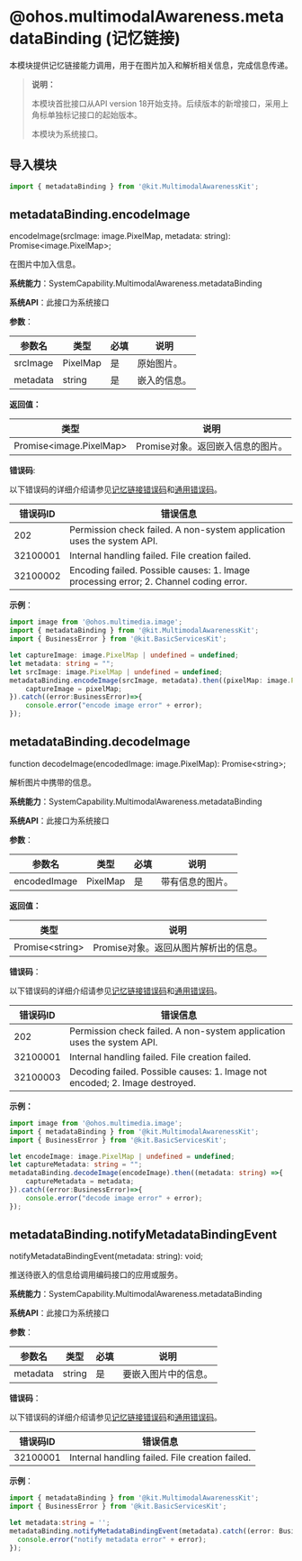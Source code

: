 # @ohos.multimodalAwareness.metadataBinding (记忆链接)

本模块提供记忆链接能力调用，用于在图片加入和解析相关信息，完成信息传递。

> **说明：**
>
> 本模块首批接口从API version 18开始支持。后续版本的新增接口，采用上角标单独标记接口的起始版本。
>
> 本模块为系统接口。


## 导入模块
```ts
import { metadataBinding } from '@kit.MultimodalAwarenessKit';
```

## metadataBinding.encodeImage
encodeImage(srcImage: image.PixelMap, metadata: string): Promise&lt;image.PixelMap&gt;;

在图片中加入信息。

**系统能力**：SystemCapability.MultimodalAwareness.metadataBinding

**系统API**：此接口为系统接口

**参数**：

| 参数名   | 类型                             | 必填 | 说明                                                         |
| -------- | -------------------------------- | ---- | ------------------------------------------------------------ |
| srcImage     | PixelMap                           | 是   | 原始图片。 |
| metadata     | string                             | 是   | 嵌入的信息。|

**返回值：**

  | 类型                           | 说明         |
  | ---------------------------- | ---------- |
  | Promise&lt;image.PixelMap&gt; | Promise对象。返回嵌入信息的图片。 |

**错误码**:  

以下错误码的详细介绍请参见[记忆链接错误码](errorcode-metadataBinding.md)和[通用错误码](../errorcode-universal.md)。

| 错误码ID | 错误信息                                                     |
| -------- | ------------------------------------------------------------ |
|   202    | Permission check failed. A non-system application uses the system API.|
|32100001  | Internal handling failed. File creation failed.|
|32100002  | Encoding failed. Possible causes: 1. Image processing error; 2. Channel coding error.|

**示例**：

```ts
import image from '@ohos.multimedia.image';
import { metadataBinding } from '@kit.MultimodalAwarenessKit';
import { BusinessError } from '@kit.BasicServicesKit';

let captureImage: image.PixelMap | undefined = undefined;
let metadata: string = "";
let srcImage: image.PixelMap | undefined = undefined;
metadataBinding.encodeImage(srcImage, metadata).then((pixelMap: image.PixelMap) =>{
	captureImage = pixelMap;
}).catch((error:BusinessError)=>{
	console.error("encode image error" + error);
});
```

## metadataBinding.decodeImage
function decodeImage(encodedImage: image.PixelMap): Promise&lt;string&gt;;

解析图片中携带的信息。

**系统能力**：SystemCapability.MultimodalAwareness.metadataBinding

**系统API**：此接口为系统接口

**参数**：  

| 参数名   | 类型                             | 必填 | 说明                                                         |
| -------- | -------------------------------- | ---- | ------------------------------------------------------------ |
| encodedImage     | PixelMap                           | 是   | 带有信息的图片。 |

**返回值：**

  | 类型                           | 说明         |
  | ---------------------------- | ---------- |
  | Promise&lt;string&gt; | Promise对象。返回从图片解析出的信息。 |

**错误码**：  

以下错误码的详细介绍请参见[记忆链接错误码](errorcode-metadataBinding.md)和[通用错误码](../errorcode-universal.md)。

| 错误码ID | 错误信息                                                     |
| -------- | ------------------------------------------------------------ |
|   202    | Permission check failed. A non-system application uses the system API.|
|32100001  | Internal handling failed. File creation failed.|
|32100003  | Decoding failed. Possible causes: 1. Image not encoded; 2. Image destroyed.|

**示例：**  
```ts
import image from '@ohos.multimedia.image';
import { metadataBinding } from '@kit.MultimodalAwarenessKit';
import { BusinessError } from '@kit.BasicServicesKit';

let encodeImage: image.PixelMap | undefined = undefined;
let captureMetadata: string = "";
metadataBinding.decodeImage(encodeImage).then((metadata: string) =>{
	captureMetadata = metadata;
}).catch((error:BusinessError)=>{
	console.error("decode image error" + error);
}); 
```

## metadataBinding.notifyMetadataBindingEvent
notifyMetadataBindingEvent(metadata: string): void;

推送待嵌入的信息给调用编码接口的应用或服务。

**系统能力**：SystemCapability.MultimodalAwareness.metadataBinding

**系统API**：此接口为系统接口

**参数**：  

| 参数名   | 类型                             | 必填 | 说明                                                         |
| -------- | -------------------------------- | ---- | ------------------------------------------------------------ |
| metadata     | string                           | 是   | 要嵌入图片中的信息。 |

**错误码**：  

以下错误码的详细介绍请参见[记忆链接错误码](errorcode-metadataBinding.md)和[通用错误码](../errorcode-universal.md)。

| 错误码ID | 错误信息                                                     |
| -------- | ------------------------------------------------------------ |
|32100001|Internal handling failed. File creation failed.|

**示例**：

```ts
import { metadataBinding } from '@kit.MultimodalAwarenessKit';
import { BusinessError } from '@kit.BasicServicesKit';

let metadata:string = '';
metadataBinding.notifyMetadataBindingEvent(metadata).catch((error: BusinessError)=>{
  console.error("notify metadata error" + error);
});
```
